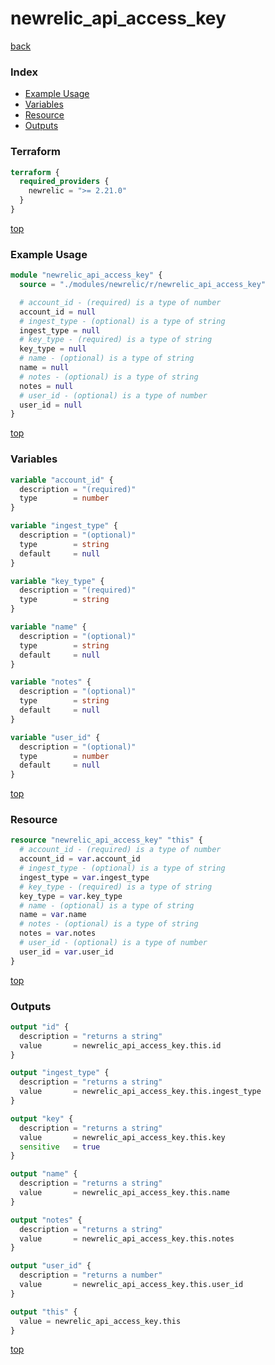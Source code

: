 # newrelic_api_access_key

[back](../newrelic.md)

### Index

- [Example Usage](#example-usage)
- [Variables](#variables)
- [Resource](#resource)
- [Outputs](#outputs)

### Terraform

```terraform
terraform {
  required_providers {
    newrelic = ">= 2.21.0"
  }
}
```

[top](#index)

### Example Usage

```terraform
module "newrelic_api_access_key" {
  source = "./modules/newrelic/r/newrelic_api_access_key"

  # account_id - (required) is a type of number
  account_id = null
  # ingest_type - (optional) is a type of string
  ingest_type = null
  # key_type - (required) is a type of string
  key_type = null
  # name - (optional) is a type of string
  name = null
  # notes - (optional) is a type of string
  notes = null
  # user_id - (optional) is a type of number
  user_id = null
}
```

[top](#index)

### Variables

```terraform
variable "account_id" {
  description = "(required)"
  type        = number
}

variable "ingest_type" {
  description = "(optional)"
  type        = string
  default     = null
}

variable "key_type" {
  description = "(required)"
  type        = string
}

variable "name" {
  description = "(optional)"
  type        = string
  default     = null
}

variable "notes" {
  description = "(optional)"
  type        = string
  default     = null
}

variable "user_id" {
  description = "(optional)"
  type        = number
  default     = null
}
```

[top](#index)

### Resource

```terraform
resource "newrelic_api_access_key" "this" {
  # account_id - (required) is a type of number
  account_id = var.account_id
  # ingest_type - (optional) is a type of string
  ingest_type = var.ingest_type
  # key_type - (required) is a type of string
  key_type = var.key_type
  # name - (optional) is a type of string
  name = var.name
  # notes - (optional) is a type of string
  notes = var.notes
  # user_id - (optional) is a type of number
  user_id = var.user_id
}
```

[top](#index)

### Outputs

```terraform
output "id" {
  description = "returns a string"
  value       = newrelic_api_access_key.this.id
}

output "ingest_type" {
  description = "returns a string"
  value       = newrelic_api_access_key.this.ingest_type
}

output "key" {
  description = "returns a string"
  value       = newrelic_api_access_key.this.key
  sensitive   = true
}

output "name" {
  description = "returns a string"
  value       = newrelic_api_access_key.this.name
}

output "notes" {
  description = "returns a string"
  value       = newrelic_api_access_key.this.notes
}

output "user_id" {
  description = "returns a number"
  value       = newrelic_api_access_key.this.user_id
}

output "this" {
  value = newrelic_api_access_key.this
}
```

[top](#index)